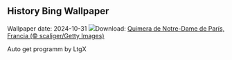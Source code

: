 ## History Bing Wallpaper
Wallpaper date: 2024-10-31
![](https://www.bing.com/th?id=OHR.GargoyleParis_ES-ES3122762938_UHD.jpg&w=1000)Download: [Quimera de Notre-Dame de París, Francia (© scaliger/Getty Images)](https://www.bing.com/th?id=OHR.GargoyleParis_ES-ES3122762938_UHD.jpg)

Auto get programm by LtgX
